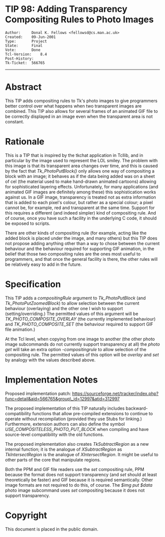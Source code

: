 # TIP 98: Adding Transparency Compositing Rules to Photo Images
	Author:		Donal K. Fellows <fellowsd@cs.man.ac.uk>
	Created:	09-Jun-2001
	Type:		Project
	State:		Final
	Vote:		Done
	Tcl-Version:	8.4
	Post-History:	
	Tk-Ticket:	566765
-----

# Abstract

This TIP adds compositing rules to Tk's photo images to give
programmers better control over what happens when two transparent
images are combined.  This TIP also allows for several frames of an
animated GIF file to be correctly displayed in an image even when the
transparent area is not constant.

# Rationale

This is a TIP that is inspired by the tkchat application in Tcllib,
and in particular by the image used to represent the LOL smiley.  The
problem with this image is that its transparent area changes over
time, and this is caused by the fact that _Tk\_PhotoPutBlock\(\)_ only
allows one way of compositing a block with an image; it behaves as if
the data being added was on a sheet of cel \(the material used to make
hand-drawn animated cartoons\) allowing for sophisticated layering
effects.  Unfortunately, for many applications \(and animated GIF
images are definitely among these\) this sophistication works against
us.  In a GIF image, transparency is treated not as extra information
that is added to each pixel's colour, but rather as a special colour;
a pixel cannot be, for example, red and transparent at the same time.
Support for this requires a different \(and indeed simpler\) kind of
compositing rule.  And of course, once you have such a facility in the
underlying C code, it should be exposed to scripts.

There are other kinds of compositing rule \(for example, acting like
the added block is placed under the image, and many others\) but this
TIP does not propose adding anything other than a way to chose between
the current behaviour and the behaviour required for supporting GIF
animation, in the belief that those two compositing rules are the ones
most useful to programmers, and that once the general facility is
there, the other rules will be relatively easy to add in the future.

# Specification

This TIP adds a _compositingRule_ argument to _Tk\_PhotoPutBlock_
\(and _Tk\_PhotoPutZoomedBlock_\) to allow selection between the
current behaviour \(overlaying\) and the other one I wish to support
\(setting/overriding.\)  The permitted values of this argument will be
_TK\_PHOTO\_COMPOSITE\_OVERLAY_ \(the currently implemented behaviour\)
and _TK\_PHOTO\_COMPOSITE\_SET_ \(the behaviour required to support GIF
file animation.\)

At the Tcl level, when copying from one image to another \(the other
photo image subcommands do not currently support transparency at all\)
the _photo get_ will take an extra option _-compositingrule_ to
allow selection of the compositing rule.  The permitted values of this
option will be _overlay_ and _set_ by analogy with the values
described above.

# Implementation Notes

Proposed implementation patch:
<https://sourceforge.net/tracker/index.php?func=detail&aid=566765&group\_id=12997&atid=312997>

The proposed implementation of this TIP naturally includes
backward-compatibility functions that allow pre-compiled extensions to
continue to operate without recompilation \(provided they use Stubs for
linking.\)  Furthermore, extension authors can also define the symbol
_USE\_COMPOSITELESS\_PHOTO\_PUT\_BLOCK_ when compiling and have
source-level compatibility with the old functions.

The proposed implementation also creates _TkSubtractRegion_ as a new
internal function; it is the analogue of _XSubtractRegion_ as
_TkIntersectRegion_ is the analogue of _XIntersectRegion_.  It
might be useful to other parts of the core that manipulate regions.

Both the PPM and GIF file readers use the _set_ compositing rule,
PPM because the format does not support transparency \(and _set_
should at least theoretically be faster\) and GIF because it is
required semantically.  Other image formats are not required to do
this, of course.  The _$img put $data_ photo image subcommand uses
_set_ compositing because it does not support transparency.

# Copyright

This document is placed in the public domain.

